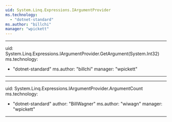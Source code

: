 ```yaml
---
uid: System.Linq.Expressions.IArgumentProvider
ms.technology: 
  - "dotnet-standard"
ms.author: "billchi"
manager: "wpickett"
---
```


---
uid: System.Linq.Expressions.IArgumentProvider.GetArgument(System.Int32)
ms.technology: 
  - "dotnet-standard"
ms.author: "billchi"
manager: "wpickett"
---

---
uid: System.Linq.Expressions.IArgumentProvider.ArgumentCount
ms.technology: 
  - "dotnet-standard"
author: "BillWagner"
ms.author: "wiwagn"
manager: "wpickett"
---
